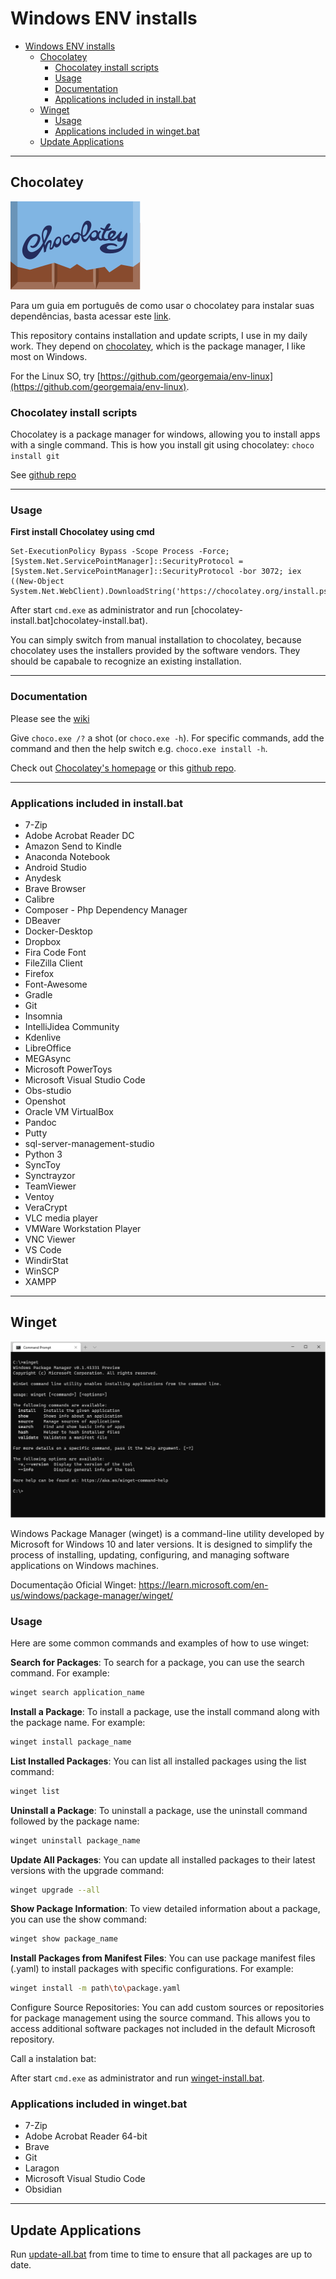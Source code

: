 # Windows ENV installs
<!-- TOC -->

- [Windows ENV installs](#windows-env-installs)
    - [Chocolatey](#chocolatey)
        - [Chocolatey install scripts](#chocolatey-install-scripts)
        - [Usage](#usage)
        - [Documentation](#documentation)
        - [Applications included in install.bat](#applications-included-in-installbat)
    - [Winget](#winget)
        - [Usage](#usage)
        - [Applications included in winget.bat](#applications-included-in-wingetbat)
    - [Update Applications](#update-applications)

<!-- /TOC -->
---

## Chocolatey

![Chocolatey-logo](./assets/chocolatey-logo.svg)

Para um guia em português de como usar o chocolatey para instalar suas dependências, basta acessar este [link](https://www.godela.com.br/noticia/1733/como-usar-o-chocolatey/).

This repository contains installation and update scripts, I use in my daily work.
They depend on [chocolatey](http://chocolatey.org/), which is the package manager, I like most on Windows.

For the Linux SO, try [https://github.com/georgemaia/env-linux](https://github.com/georgemaia/env-linux).


### Chocolatey install scripts

Chocolatey is a package manager for windows, allowing you to install apps with a single command. This is how you install git using chocolatey: ```choco install git```

See [github repo](https://github.com/chocolatey/choco)

---

### Usage

**First install Chocolatey using cmd**

```
Set-ExecutionPolicy Bypass -Scope Process -Force; [System.Net.ServicePointManager]::SecurityProtocol = [System.Net.ServicePointManager]::SecurityProtocol -bor 3072; iex ((New-Object System.Net.WebClient).DownloadString('https://chocolatey.org/install.ps1'))
```

After start `cmd.exe` as administrator and run [chocolatey-install.bat]chocolatey-install.bat).

You can simply switch from manual installation to chocolatey, because chocolatey uses the installers provided by the software vendors.
They should be capabale to recognize an existing installation.

---

### Documentation
Please see the [wiki](https://github.com/chocolatey/choco/wiki)

Give `choco.exe /?` a shot (or `choco.exe -h`). For specific commands, add the command and then the help switch e.g. `choco.exe install -h`.

Check out [Chocolatey's homepage](https://chocolatey.org/) or this [github repo](https://github.com/chocolatey/chocolatey).

---

### Applications included in install.bat

* 7-Zip
* Adobe Acrobat Reader DC
* Amazon Send to Kindle
* Anaconda Notebook
* Android Studio
* Anydesk
* Brave Browser
* Calibre
* Composer - Php Dependency Manager
* DBeaver
* Docker-Desktop
* Dropbox
* Fira Code Font
* FileZilla Client
* Firefox
* Font-Awesome
* Gradle
* Git
* Insomnia
* IntelliJidea Community
* Kdenlive
* LibreOffice
* MEGAsync
* Microsoft PowerToys
* Microsoft Visual Studio Code
* Obs-studio
* Openshot
* Oracle VM VirtualBox
* Pandoc
* Putty
* sql-server-management-studio
* Python 3
* SyncToy
* Synctrayzor
* TeamViewer
* Ventoy
* VeraCrypt
* VLC media player
* VMWare Workstation Player
* VNC Viewer
* VS Code
* WindirStat
* WinSCP
* XAMPP

---

## Winget

![Winget Logo](./assets/winget-logo.png)

Windows Package Manager (winget) is a command-line utility developed by Microsoft for Windows 10 and later versions. It is designed to simplify the process of installing, updating, configuring, and managing software applications on Windows machines.

Documentação Oficial Winget: https://learn.microsoft.com/en-us/windows/package-manager/winget/

### Usage

Here are some common commands and examples of how to use winget:

**Search for Packages**: To search for a package, you can use the search command. For example:

```bash
winget search application_name
```

**Install a Package**: To install a package, use the install command along with the package name. For example:

```bash
winget install package_name
```

**List Installed Packages**:  You can list all installed packages using the list command:

```bash
winget list
```

**Uninstall a Package**: To uninstall a package, use the uninstall command followed by the package name:

```bash
winget uninstall package_name
```

**Update All Packages**: You can update all installed packages to their latest versions with the upgrade command:

```bash
winget upgrade --all
```

**Show Package Information**: To view detailed information about a package, you can use the show command:

```bash
winget show package_name
```

**Install Packages from Manifest Files**: You can use package manifest files (.yaml) to install packages with specific configurations. For example:

```bash
winget install -m path\to\package.yaml
```

Configure Source Repositories: You can add custom sources or repositories for package management using the source command. This allows you to access additional software packages not included in the default Microsoft repository.

Call a instalation bat:

After start `cmd.exe` as administrator and run [winget-install.bat](winget-install.bat).

### Applications included in winget.bat

- 7-Zip
- Adobe Acrobat Reader 64-bit
- Brave
- Git
- Laragon
- Microsoft Visual Studio Code
- Obsidian

---

## Update Applications

Run [update-all.bat](update-all.bat) from time to time to ensure that all packages are up to date.